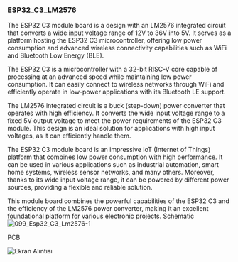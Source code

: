 ### ESP32_C3_LM2576
The ESP32 C3 module board is a design with an LM2576 integrated circuit that converts a wide input voltage range of 12V to 36V into 5V. It serves as a platform hosting the ESP32 C3 microcontroller, offering low power consumption and advanced wireless connectivity capabilities such as WiFi and Bluetooth Low Energy (BLE).

The ESP32 C3 is a microcontroller with a 32-bit RISC-V core capable of processing at an advanced speed while maintaining low power consumption. It can easily connect to wireless networks through WiFi and efficiently operate in low-power applications with its Bluetooth LE support.

The LM2576 integrated circuit is a buck (step-down) power converter that operates with high efficiency. It converts the wide input voltage range to a fixed 5V output voltage to meet the power requirements of the ESP32 C3 module. This design is an ideal solution for applications with high input voltages, as it can efficiently handle them.

The ESP32 C3 module board is an impressive IoT (Internet of Things) platform that combines low power consumption with high performance. It can be used in various applications such as industrial automation, smart home systems, wireless sensor networks, and many others. Moreover, thanks to its wide input voltage range, it can be powered by different power sources, providing a flexible and reliable solution.

This module board combines the powerful capabilities of the ESP32 C3 and the efficiency of the LM2576 power converter, making it an excellent foundational platform for various electronic projects.
Schematic
![099_Esp32_C3_Lm2576-1](https://github.com/memetteminarslan/esp32_c3_lm2576/assets/74721347/e1ef0327-6a93-44ca-987a-950d19a10b3b)

  PCB
  
![Ekran Alıntısı](https://github.com/memetteminarslan/esp32_c3_lm2576/assets/74721347/16018e53-bdaf-4492-931b-f54fdba9d5a6)
